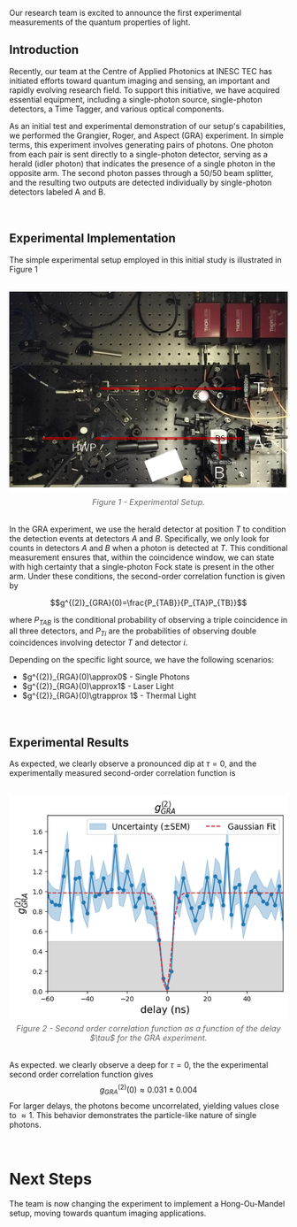 Our research team is excited to announce the first experimental measurements of the quantum properties of light.

## Introduction

Recently, our team at the Centre of Applied Photonics at INESC TEC has initiated efforts toward quantum imaging and sensing, an important and rapidly evolving research field. To support this initiative, we have acquired essential equipment, including a single-photon source, single-photon detectors, a Time Tagger, and various optical components.

As an initial test and experimental demonstration of our setup's capabilities, we performed the Grangier, Roger, and Aspect (GRA) experiment. In simple terms, this experiment involves generating pairs of photons. One photon from each pair is sent directly to a single-photon detector, serving as a herald (idler photon) that indicates the presence of a single photon in the opposite arm. The second photon passes through a $50/50$ beam splitter, and the resulting two outputs are detected individually by single-photon detectors labeled A and B. 

<div style="height: 20px;"></div>

## Experimental Implementation

The simple experimental setup employed in this initial study is illustrated in Figure 1
<figure style="display: flex; flex-direction: column; align-items: center; margin: 2rem auto; text-align: center;">
  <img src="posts/post_2025_04_01/experimental_setup.png" alt="Experimental Setup" width="600">
  <figcaption style="font-style: italic; font-size: 0.9rem; color: #666; margin-top: 0.5rem;">Figure 1 - Experimental Setup.</figcaption>
</figure>

In the GRA experiment, we use the herald detector at position $T$ to condition the detection events at detectors $A$ and $B$. Specifically, we only look for counts in detectors $A$ and $B$ when a photon is detected at $T$. This conditional measurement ensures that, within the coincidence window, we can state with high certainty that a single-photon Fock state is present in the other arm. Under these conditions, the second-order correlation function is given by

$$g^{(2)}_{GRA}(0)=\frac{P_{TAB}}{P_{TA}P_{TB}}$$

where $P_{TAB}$ is the conditional probability of observing a triple coincidence in all three detectors, and $P_{Ti}$ are the probabilities of observing double coincidences involving detector $T$ and detector $i$.

Depending on the specific light source, we have the following scenarios:
<ul>
  <li>$g^{(2)}_{RGA}(0)\approx0$ - Single Photons</li>
  <li>$g^{(2)}_{RGA}(0)\approx1$ - Laser Light</li>
  <li>$g^{(2)}_{RGA}(0)\gtrapprox 1$ - Thermal Light</li>
</ul>

<div style="height: 20px;"></div>

## Experimental Results

As expected, we clearly observe a pronounced dip at $\tau = 0$, and the experimentally measured second-order correlation function is
<figure style="display: flex; flex-direction: column; align-items: center; margin: 2rem auto; text-align: center;">
  <img src="posts/post_2025_04_01/thumbnail.png" alt="Experimental Setup" width="600">
  <figcaption style="font-style: italic; font-size: 0.9rem; color: #666; margin-top: 0.5rem;">Figure 2 - Second order correlation function as a function of the delay $\tau$ for the GRA experiment.</figcaption>
</figure>

As expected. we clearly observe a deep for $\tau=0$, the the experimental second order correlation function gives 
$$g^{(2)}_{GRA}(0)\approx0.031\pm0.004$$
For larger delays, the photons become uncorrelated, yielding values close to $\approx 1$. This behavior demonstrates the particle-like nature of single photons.

<div style="height: 20px;"></div>

# Next Steps


The team is now changing the experiment to implement a Hong-Ou-Mandel setup, moving towards quantum imaging applications. 

